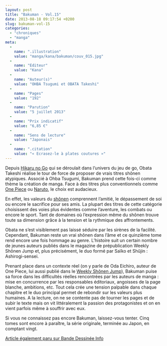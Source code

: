 ```yaml
---
layout: post
title: "Bakuman - Vol.15"
date: 2013-08-18 09:17:54 +0200
slug: bakuman-vol-15
categories:
  - "chroniques"
  - "manga"
meta:
  -
    name: ".illustration"
    value: "manga/kana/bakuman/couv_015.jpg"
  -
    name: "Editeur"
    value: "Kana"
  -
    name: "Auteur(s)"
    value: "OHBA Tsugumi et OBATA Takeshi"
  -
    name: "Pages"
    value: "192"
  -
    name: "Parution"
    value: "5 juillet 2013"
  -
    name: "Prix indicatif"
    value: "6,85 €"
  -
    name: "Sens de lecture"
    value: "Japonais"
  -
    name: ".citation"
    value: "« Ecrasez-le à plates coutures »"
---
```


Depuis [Hikaru no Go](http://www.mangaleera.com/index.php/hikaru-no-go-t23-fin/) qui se déroulait dans l’univers du jeu de go, Obata Takeshi réalise le tour de force de proposer de vrais titres shônen atypiques. Associé à Ohba Tsugumi, Bakuman prend cette fois-ci comme thème la création de manga. Face à des titres plus conventionnels comme [One Piece](http://www.mangaleera.com/index.php/one-piece-46/) ou [Naruto](http://www.bandedessinee.info/spip.php?page=recherche&recherche=naruto), le choix est audacieux.

En effet, les valeurs du [shônen](http://fr.wikipedia.org/wiki/Shonen) comprennent l’amitié, le dépassement de soi ou encore le sacrifice pour ses amis. La plupart des titres de cette catégorie choisissent des voies plus évidentes comme l’aventure, les combats ou encore le sport. Tant de domaines où l’expression même du shônen trouve toute sa dimension grâce à la tension et la rythmique des affrontements.

Obata ne s’est visiblement pas laissé séduire par les sirènes de la facilité. Cependant, Bakuman reste un vrai shônen dans l’âme et ce quinzième tome rend encore une fois hommage au genre. L’histoire suit un certain nombre de jeunes auteurs publiés dans le magazine de prépublication Weekly Shônen Jump et, plus précisément, le duo formé par Saïko et Shûjin : Ashirogi-sensei.

Prenant place dans un contexte réel (on y parle de Oda Eichiro, auteur de One Piece, lui aussi publié dans le [Weekly Shônen Jump](http://fr.wikipedia.org/wiki/Weekly_Shonen_Jump)), Bakuman puise sa force dans les difficultés réelles rencontrées par les auteurs de manga : mise en concurrence par les responsables éditoriaux, angoisses de la page blanche, ambitions, etc. Tout cela crée une tension palpable dans chaque chapitre et le duo principal permet de rebondir sur les valeurs plus humaines. A la lecture, on ne se contente pas de tourner les pages et de subir le texte mais on vit littéralement la passion des protagonistes et on en vient parfois même à souffrir avec eux.

Si vous ne connaissez pas encore Bakuman, laissez-vous tenter. Cinq tomes sont encore à paraître, la série originale, terminée au Japon, en comptant vingt.

[Article également paru sur Bande Dessinée Info](http://www.bandedessinee.info/Bakuman-T15-Ohba-Tsugumi-et-Obata-Takeshi-Kana)